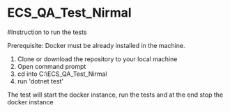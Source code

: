 # ECS_QA_Test_Nirmal<br />

#Instruction to run the tests<br />

Prerequisite: Docker must be already installed in the machine.

1. Clone or download the repository to your local machine<br />
2. Open command prompt <br />
3. cd into C:<yourlocal path>\ECS_QA_Test_Nirmal<br />
4. run 'dotnet test'

The test will start the docker instance, run the tests and at the end stop the docker instance


